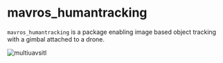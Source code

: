 # mavros_humantracking

`mavros_humantracking` is a package enabling image based object tracking with a gimbal attached to a drone. 

![multiuavsitl](mavros_humantracking/resources/humantracking.gif)

